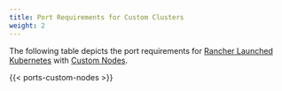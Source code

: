 ```yaml
---
title: Port Requirements for Custom Clusters
weight: 2
---
```


The following table depicts the port requirements for [Rancher Launched Kubernetes]({{<baseurl>}}/rancher/v2.x/en/cluster-provisioning/rke-clusters/) with [Custom Nodes]({{<baseurl>}}/rancher/v2.x/en/cluster-provisioning/rke-clusters/custom-nodes/).

{{< ports-custom-nodes >}}